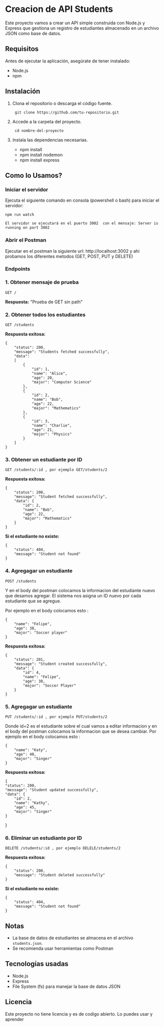 # Creacion de API Students

Este proyecto vamos a crear un API  simple construida con Node.js y Express que gestiona un registro de estudiantes almacenado en un archivo JSON como base de datos.

##  Requisitos

Antes de ejecutar la aplicación, asegúrate de tener instalado:
- Node.js
- npm 

##  Instalación

1. Clona el repositorio o descarga el código fuente.

        git clone https://github.com/tu-repositorio.git

2. Accede a la carpeta del proyecto.

        cd nombre-del-proyecto

3. Instala las dependencias necesarias.

    * npm install
    * npm install nodemon
    * npm install express 

##  Como lo Usamos?

### Iniciar el servidor

Ejecuta el siguiente comando en consola (powershell o bash) para iniciar el servidor:

    npm run watch

    El servidor se ejecutará en el puerto 3002  con el mensaje: Server is running on port 3002

### Abrir el Postman 

Ejecutar en el postman la siguiente url:  http://localhost:3002 y ahi probamos los diferentes metodos (GET, POST, PUT y DELETE)

### Endpoints

### 1. Obtener mensaje de prueba

    GET / 

**Respuesta:** "Prueba de GET sin path"

### 2. Obtener todos los estudiantes

    GET /students

**Respuesta exitosa:** 

    {
        "status": 200,
        "message": "Students fetched successfully",
        "data": 
        [
            {
                "id": 1,
                "name": "Alice",
                "age": 20,
                "major": "Computer Science"
            },
            {
                "id": 2,
                "name": "Bob",
                "age": 22,
                "major": "Mathematics"
            },
            {
                "id": 3,
                "name": "Charlie",
                "age": 21,
                "major": "Physics"
            }
        ]
    }

### 3. Obtener un estudiante por ID

    GET /students/:id , por ejemplo GET/students/2

 **Respuesta exitosa:**

    {
        "status": 200,
        "message": "Student fetched successfully",
        "data": {
            "id": 2,
            "name": "Bob",
            "age": 22,
            "major": "Mathematics"
        }
    }
**Si el estudiante no existe:**

    {
        "status": 404,
        "message": "Student not found"
    }

### 4. Agregagar un estudiante

    POST /students

Y en el body del postman colocamos la informacion del estudiante nuevo que desamos agregar. El sistema nos asigna un ID nuevo por cada estudiante que se agregue. 

Por ejemplo en el body colocamos esto :

    {
        "name": "Felipe",
        "age": 38,
        "major": "Soccer player"
    }
 
**Respuesta exitosa:**

    {
        "status": 201,
        "message": "Student created successfully",
        "data": {
            "id": 4,
            "name": "Felipe",
            "age": 38,
            "major": "Soccer Player"
        }
    }

### 5. Agregagar un estudiante

    PUT /students/:id , por ejemplo PUT/students/2

Donde id=2 es el estudiante sobre el cual vamos a editar informacion y en el body del postman colocamos la informacion que se desea cambiar.
Por ejemplo en el body colocamos esto :

    {
        "name": "Katy",
        "age": 40,
        "major": "Singer"
    }
 
**Respuesta exitosa:**

    {
    "status": 200,
    "message": "Student updated successfully",
    "data": {
        "id": 2,
        "name": "Kathy",
        "age": 45,
        "major": "Singer"
    }
}

### 6. Eliminar un estudiante por ID

    DELETE /students/:id , por ejemplo DELELE/students/2

 **Respuesta exitosa:**
    
    {
        "status": 200,
        "message": "Student deleted successfully"
    }
        
        
    

 **Si el estudiante no existe:**

    {
        "status": 404,
        "message": "Student not found"
    }


## Notas
- La base de datos de estudiantes se almacena en el archivo `students.json`.
- Se recomienda usar herramientas como Postman

## Tecnologías usadas
- Node.js
- Express
- File System (fs) para manejar la base de datos JSON

## Licencia
Este proyecto no tiene licencia y es de codigo abierto. Lo puedes usar y aprender 

